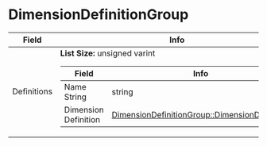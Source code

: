 # DimensionDefinitionGroup

<table><thead><tr><th>Field</th><th>Info</th></tr></thead><tbody>
<tr><td>Definitions</td><td><b>List Size:</b> unsigned varint
  <table><thead><tr><th>Field</th><th>Info</th></tr></thead><tbody>
  <tr><td>Name String</td><td>string</td></tr>
  <tr><td>Dimension Definition</td><td><a href="../types/DimensionDefinitionGroup_DimensionDefinition.md">DimensionDefinitionGroup::DimensionDefinition</a></td></tr>
  </tbody></table></td></tr>
</tbody></table>